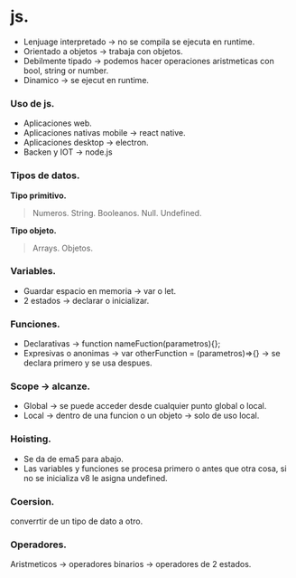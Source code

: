 # js. 
- Lenjuage interpretado -> no se compila se ejecuta en runtime.
- Orientado a objetos -> trabaja con objetos.
- Debilmente tipado -> podemos hacer operaciones aristmeticas con bool, string or number.
- Dinamico -> se ejecut en runtime.

### Uso de js.
- Aplicaciones web.
- Aplicaciones nativas mobile -> react native.
- Aplicaciones desktop -> electron.
- Backen y IOT -> node.js

### Tipos de datos.
**Tipo primitivo.**
> Numeros.
> String.
> Booleanos.
> Null.
> Undefined.

**Tipo objeto.**
> Arrays.
> Objetos.

### Variables.
- Guardar espacio en memoria -> var o let.
- 2 estados -> declarar o inicializar.

### Funciones.
- Declarativas -> function nameFuction(parametros){};
- Expresivas o anonimas -> var otherFunction = (parametros)=>{} -> se declara primero y se usa despues.

### Scope -> alcanze.
- Global -> se puede acceder desde cualquier punto global o local.
- Local -> dentro de una funcion o un objeto -> solo de uso local.

### Hoisting.
- Se da de ema5 para abajo. 
- Las variables y funciones se procesa primero o antes que otra cosa, si no se inicializa v8 le asigna undefined.

### Coersion.
converrtir de un tipo de dato a otro.

### Operadores.
Aristmeticos -> operadores binarios -> operadores de 2 estados.












